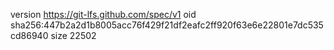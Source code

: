 version https://git-lfs.github.com/spec/v1
oid sha256:447b2a2d1b8005acc76f429f21df2eafc2ff920f63e6e22801e7dc535cd86940
size 22502
